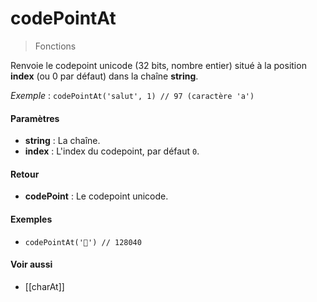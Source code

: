 # codePointAt
> Fonctions

Renvoie le codepoint unicode (32 bits, nombre entier) situé à la position **index** (ou 0 par défaut) dans la chaîne **string**.

*Exemple* : `codePointAt('salut', 1) // 97 (caractère 'a')`

#### Paramètres

- **string** : La chaîne.
- **index** : L'index du codepoint, par défaut `0`.

#### Retour

- **codePoint** : Le codepoint unicode.

#### Exemples

- `codePointAt('🐨') // 128040`

#### Voir aussi

- [[charAt]]